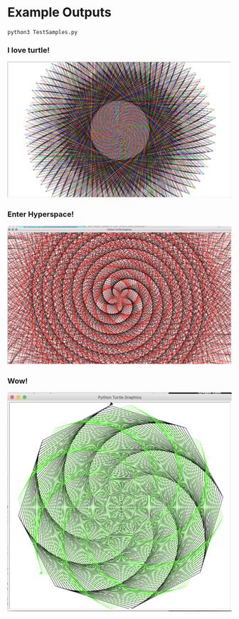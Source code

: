 # Example Outputs
```
python3 TestSamples.py
```
### I love turtle!
![](spiral1.png?raw=true)
### Enter Hyperspace!
![](spiral2.png?raw=true)
### Wow!
![](spiral3.png?raw=true)
